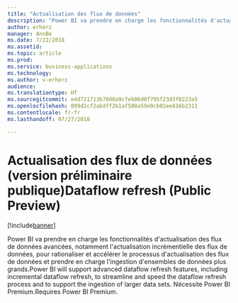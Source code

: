 ```yaml
---
title: "Actualisation des flux de données"
description: "Power BI va prendre en charge les fonctionnalités d'actualisation des flux de données avancées, notamment l'actualisation incrémentielle des flux de données, pour rationaliser et accélérer le processus d'actualisation des flux de données et prendre en charge l'ingestion d'ensembles de données plus grands. Nécessite Power BI Premium."
author: erherz
manager: AnnBe
ms.date: 7/22/2018
ms.assetid: 
ms.topic: article
ms.prod: 
ms.service: business-applications
ms.technology: 
ms.author: v-erherz
audience: 
ms.translationtype: HT
ms.sourcegitcommit: e4d721713b70d0a9cfeb06d0f795f23d3f0223a5
ms.openlocfilehash: 099d2cf2abdff2b1af508a59e0cb02ee816b2311
ms.contentlocale: fr-fr
ms.lasthandoff: 07/27/2018

---
```

# <a name="dataflow-refresh-public-preview"></a><span data-ttu-id="94d13-104">Actualisation des flux de données (version préliminaire publique)</span><span class="sxs-lookup"><span data-stu-id="94d13-104">Dataflow refresh (Public Preview)</span></span>

[!include[banner](../../../includes/banner.md)]

<span data-ttu-id="94d13-105">Power BI va prendre en charge les fonctionnalités d'actualisation des flux de données avancées, notamment l'actualisation incrémentielle des flux de données, pour rationaliser et accélérer le processus d'actualisation des flux de données et prendre en charge l'ingestion d'ensembles de données plus grands.</span><span class="sxs-lookup"><span data-stu-id="94d13-105">Power BI will support advanced dataflow refresh features, including incremental dataflow refresh, to streamline and speed the dataflow refresh process and to support the ingestion of larger data sets.</span></span> <span data-ttu-id="94d13-106">Nécessite Power BI Premium.</span><span class="sxs-lookup"><span data-stu-id="94d13-106">Requires Power BI Premium.</span></span>

